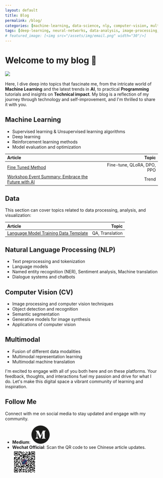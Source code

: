 ```yaml
---
layout: default
title: Blog
permalink: /blog/
categories: [machine-learning, data-science, nlp, computer-vision, multimodal]
tags: [deep-learning, neural-networks, data-analysis, image-processing, multimodal-learning]
# featured_image: [<img src="/assets/img/email.png" width="30"/>]
---
```

# Welcome to my blog 🎉

<img src="/assets/img/background_1.png" width="1000"/>


Here, I dive deep into topics that fascinate me, from the intricate world of **Machine Learning** and the latest trends in **AI**, to practical **Programming** tutorials and insights on **Technical impact**. My blog is a reflection of my journey through technology and self-improvement, and I'm thrilled to share it with you.



## Machine Learning
- Supervised learning & Unsupervised learning algorithms 
- Deep learning 
- Reinforcement learning methods
- Model evaluation and optimization


| Article  | Topic |
| :---------- | ------:  |
| [Fine Tuned Method](/machine-learning/2024/01/14/Fine-Tuned-Method.html)| Fine-tune, QLoRA, DPO, PPO   |
| [Workshop Event Summary: Embrace the Future with AI](/https://medium.com/@kiqisun/workshop-event-summary-embrace-the-future-with-ai-8d7ce8aacf80)| Trend   |


## Data

This section can cover topics related to data processing, analysis, and visualization:

| Article  | Topic |
| :---------- | ------:  |
| [Language Model Training Data Template](/machine-learning/2024/01/22/Language-Model-Training-Data-Template.html)| QA, Translation   |

## Natural Language Processing (NLP)

- Text preprocessing and tokenization
- Language models
- Named entity recognition (NER), Sentiment analysis, Machine translation
- Dialogue systems and chatbots

## Computer Vision (CV)

- Image processing and computer vision techniques
- Object detection and recognition
- Semantic segmentation
- Generative models for image synthesis 
- Applications of computer vision 

## Multimodal

- Fusion of different data modalities 
- Multimodal representation learning
- Multimodal machine translation



I'm excited to engage with all of you both here and on these platforms. Your feedback, thoughts, and interactions fuel my passion and drive for what I do. Let's make this digital space a vibrant community of learning and inspiration.


## Follow Me

Connect with me on social media to stay updated and engage with my community.
- **Medium**: [<img src="/assets/img/medium-2177.png" width="60"/>](https://medium.com/@kiqisun)
- **Wechat Official**: Scan the QR code to see Chinese article updates.  <img src="/assets/img/wechat_virtuoasis.jpg" width="80"/>
